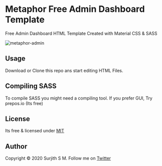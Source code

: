 # Metaphor Free Admin Dashboard Template

Free Admin Dashboard HTML Template Created with Material CSS &amp; SASS

![metaphor-admin](https://user-images.githubusercontent.com/1884712/96971087-3fed5a80-1532-11eb-9580-53c6ed8717bd.jpg)

## Usage

Download or Clone this repo ans start editing HTML Files. 

## Compiling SASS

To compile SASS you might need a compiling tool. If you prefer GUI, Try prepos.io (Its free)

## License

Its free & licensed under [MIT](https://opensource.org/licenses/MIT)

## Author

Copyright © 2020 Surjith S M. Follow me on [Twitter](https://twitter.com/surjithctly)
